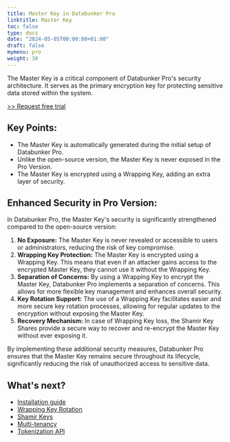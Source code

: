 ```yaml
---
title: Master Key in Databunker Pro
linktitle: Master Key
toc: false
type: docs
date: "2024-05-05T00:00:00+01:00"
draft: false
mymenu: pro
weight: 30
---
```

The Master Key is a critical component of Databunker Pro's security architecture. It serves as the primary encryption key for protecting sensitive data stored within the system.

<a href="javascript:void(0);" onclick="request_free_trial();">&gt;&gt; Request free trial</a>

## Key Points:

* The Master Key is automatically generated during the initial setup of Databunker Pro.
* Unlike the open-source version, the Master Key is never exposed in the Pro Version.
* The Master Key is encrypted using a Wrapping Key, adding an extra layer of security.

## Enhanced Security in Pro Version:

In Databunker Pro, the Master Key's security is significantly strengthened compared to the open-source version:

1. **No Exposure:** The Master Key is never revealed or accessible to users or administrators, reducing the risk of key compromise.
1. **Wrapping Key Protection:** The Master Key is encrypted using a Wrapping Key. This means that even if an attacker gains access to the encrypted Master Key, they cannot use it without the Wrapping Key.
1. **Separation of Concerns:** By using a Wrapping Key to encrypt the Master Key, Databunker Pro implements a separation of concerns. This allows for more flexible key management and enhances overall security.
1. **Key Rotation Support:** The use of a Wrapping Key facilitates easier and more secure key rotation processes, allowing for regular updates to the encryption without exposing the Master Key.
1. **Recovery Mechanism:** In case of Wrapping Key loss, the Shamir Key Shares provide a secure way to recover and re-encrypt the Master Key without ever exposing it.

By implementing these additional security measures, Databunker Pro ensures that the Master Key remains secure throughout its lifecycle, significantly reducing the risk of unauthorized access to sensitive data.


## What's next?
- [Installation guide](/databunker-pro-docs/installation-guide/)
- [Wrapping Key Rotation](/databunker-pro-docs/wrapping-key/)
- [Shamir Keys](/databunker-pro-docs/shamir-keys/)
- [Multi-tenancy](/databunker-pro-docs/tenant-api/)
- [Tokenization API](/databunker-pro-docs/tokenization/)
